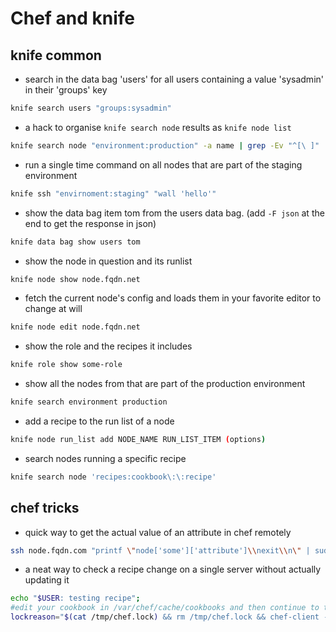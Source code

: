 # Chef and knife

## knife common

* search in the data bag 'users' for all users containing a value 'sysadmin' in their 'groups' key

```bash
knife search users "groups:sysadmin"
```

* a hack to organise `knife search node` results as `knife node list`

```bash
knife search node "environment:production" -a name | grep -Ev "^[\ ]" | sed '/^\s*$/d' | cut -d ":" -f1
```

* run a single time command on all nodes that are part of the staging environment

```bash
knife ssh "envirnoment:staging" "wall 'hello'"
```

* show the data bag item tom from the users data bag.
(add ```-F json``` at the end to get the response in json)

```bash
knife data bag show users tom
```

* show the node in question and its runlist

```bash
knife node show node.fqdn.net
```

* fetch the current node's config and loads them in your favorite editor to change at will

```bash
knife node edit node.fqdn.net
```

* show the role and the recipes it includes

```bash
knife role show some-role
```

* show all the nodes from that are part of the production environment

```bash
knife search environment production
```

* add a recipe to the run list of a node

```bash
knife node run_list add NODE_NAME RUN_LIST_ITEM (options)
```

* search nodes running a specific recipe

```bash
knife search node 'recipes:cookbook\:\:recipe'
```

## chef tricks

* quick way to get the actual value of an attribute in chef remotely

```bash
ssh node.fqdn.com "printf \"node['some']['attribute']\\nexit\\n\" | sudo chef-shell -z 2>/dev/null | awk 'BEGIN{f=0}; /^chef/{f=1} {if(f) print}'"
```

* a neat way to check a recipe change on a single server without actually updating it

```bash
echo "$USER: testing recipe";
#edit your cookbook in /var/chef/cache/cookbooks and then continue to the following line
lockreason="$(cat /tmp/chef.lock) && rm /tmp/chef.lock && chef-client --skip-cookbook-sync; echo $lockreason > /tmp/chef.lock
```
